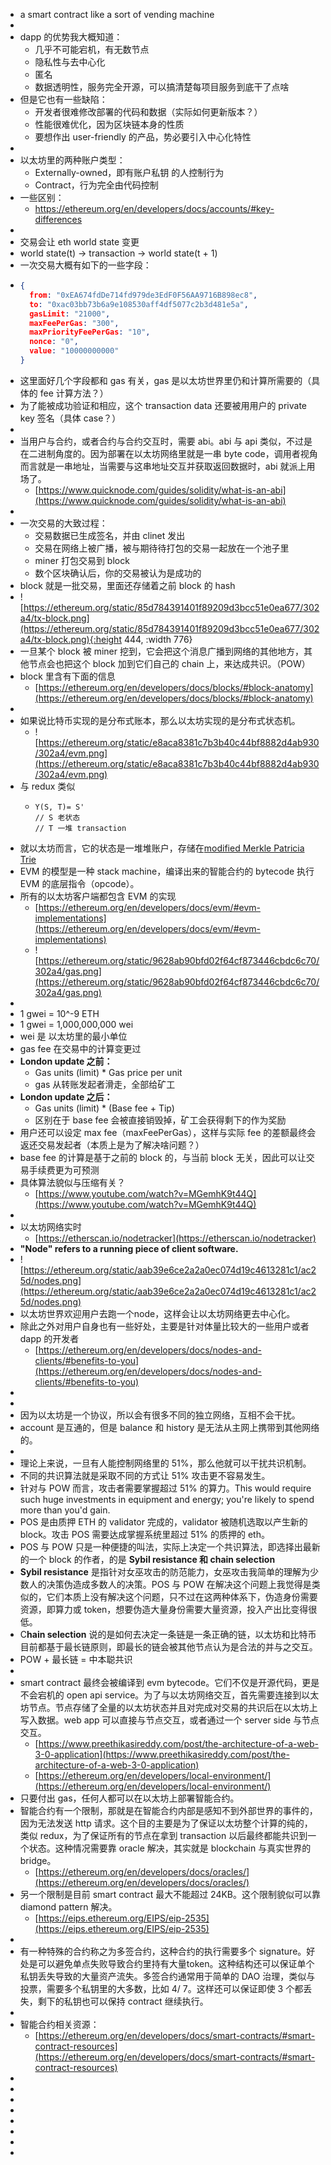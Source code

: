 - a smart contract like a sort of vending machine
-
- dapp 的优势我大概知道：
	- 几乎不可能宕机，有无数节点
	- 隐私性与去中心化
	- 匿名
	- 数据透明性，服务完全开源，可以搞清楚每项目服务到底干了点啥
- 但是它也有一些缺陷：
	- 开发者很难修改部署的代码和数据（实际如何更新版本？）
	- 性能很难优化，因为区块链本身的性质
	- 要想作出 user-friendly 的产品，势必要引入中心化特性
-
- 以太坊里的两种账户类型：
	- Externally-owned，即有账户私钥 的人控制行为
	- Contract，行为完全由代码控制
- 一些区别：
	- https://ethereum.org/en/developers/docs/accounts/#key-differences
-
- 交易会让 eth world state 变更
- world state(t) → transaction → world state(t + 1)
- 一次交易大概有如下的一些字段：
- ```json
  {
    from: "0xEA674fdDe714fd979de3EdF0F56AA9716B898ec8",
    to: "0xac03bb73b6a9e108530aff4df5077c2b3d481e5a",
    gasLimit: "21000",
    maxFeePerGas: "300",
    maxPriorityFeePerGas: "10",
    nonce: "0",
    value: "10000000000"
  }
  ```
- 这里面好几个字段都和 gas 有关，gas 是以太坊世界里仍和计算所需要的（具体的 fee 计算方法？）
- 为了能被成功验证和相应，这个 transaction data 还要被用用户的 private key 签名（具体 case？）
-
- 当用户与合约，或者合约与合约交互时，需要 abi。abi 与 api 类似，不过是在二进制角度的。因为部署在以太坊网络里就是一串 byte code，调用者视角而言就是一串地址，当需要与这串地址交互并获取返回数据时，abi 就派上用场了。
	- [https://www.quicknode.com/guides/solidity/what-is-an-abi](https://www.quicknode.com/guides/solidity/what-is-an-abi)
-
- 一次交易的大致过程：
	- 交易数据已生成签名，并由 clinet 发出
	- 交易在网络上被广播，被与期待待打包的交易一起放在一个池子里
	- miner 打包交易到 block
	- 数个区块确认后，你的交易被认为是成功的
- block 就是一批交易，里面还存储着之前 block 的 hash
- ![https://ethereum.org/static/85d784391401f89209d3bcc51e0ea677/302a4/tx-block.png](https://ethereum.org/static/85d784391401f89209d3bcc51e0ea677/302a4/tx-block.png){:height 444, :width 776}
- 一旦某个 block 被 miner 挖到，它会把这个消息广播到网络的其他地方，其他节点会也把这个 block 加到它们自己的 chain 上，来达成共识。（POW）
- block 里含有下面的信息
	- [https://ethereum.org/en/developers/docs/blocks/#block-anatomy](https://ethereum.org/en/developers/docs/blocks/#block-anatomy)
-
- 如果说比特币实现的是分布式账本，那么以太坊实现的是分布式状态机。
	- ![https://ethereum.org/static/e8aca8381c7b3b40c44bf8882d4ab930/302a4/evm.png](https://ethereum.org/static/e8aca8381c7b3b40c44bf8882d4ab930/302a4/evm.png)
- 与 redux 类似
	- ```
	  Y(S, T)= S'
	  // S 老状态
	  // T 一堆 transaction
	  ```
- 就以太坊而言，它的状态是一堆堆账户，存储在[modified Merkle Patricia Trie](https://eth.wiki/en/fundamentals/patricia-tree)
- EVM 的模型是一种 stack machine，编译出来的智能合约的 bytecode 执行 EVM 的底层指令（opcode）。
- 所有的以太坊客户端都包含 EVM 的实现
	- [https://ethereum.org/en/developers/docs/evm/#evm-implementations](https://ethereum.org/en/developers/docs/evm/#evm-implementations)
	- ![https://ethereum.org/static/9628ab90bfd02f64cf873446cbdc6c70/302a4/gas.png](https://ethereum.org/static/9628ab90bfd02f64cf873446cbdc6c70/302a4/gas.png)
-
- 1 gwei = 10^-9 ETH
- 1 gwei = 1,000,000,000 wei
- wei 是 以太坊里的最小单位
- gas fee 在交易中的计算变更过
- **London update 之前：**
	- Gas units (limit) * Gas price per unit
	- gas 从转账发起者滑走，全部给矿工
- **London update 之后：**
	- Gas units (limit) * (Base fee + Tip)
	- 区别在于 base fee 会被直接销毁掉，矿工会获得剩下的作为奖励
- 用户还可以设定 max fee（maxFeePerGas），这样与实际 fee 的差额最终会返还交易发起者（本质上是为了解决啥问题？）
- base fee 的计算是基于之前的 block 的，与当前 block 无关，因此可以让交易手续费更为可预测
- 具体算法貌似与压缩有关？
	- [https://www.youtube.com/watch?v=MGemhK9t44Q](https://www.youtube.com/watch?v=MGemhK9t44Q)
-
- 以太坊网络实时
	- [https://etherscan.io/nodetracker](https://etherscan.io/nodetracker)
- **"Node" refers to a running piece of client software.**
- ![https://ethereum.org/static/aab39e6ce2a2a0ec074d19c4613281c1/ac25d/nodes.png](https://ethereum.org/static/aab39e6ce2a2a0ec074d19c4613281c1/ac25d/nodes.png)
- 以太坊世界欢迎用户去跑一个node，这样会让以太坊网络更去中心化。
- 除此之外对用户自身也有一些好处，主要是针对体量比较大的一些用户或者 dapp 的开发者
	- [https://ethereum.org/en/developers/docs/nodes-and-clients/#benefits-to-you](https://ethereum.org/en/developers/docs/nodes-and-clients/#benefits-to-you)
-
-
- 因为以太坊是一个协议，所以会有很多不同的独立网络，互相不会干扰。
- account 是互通的，但是 balance 和 history 是无法从主网上携带到其他网络的。
-
- 理论上来说，一旦有人能控制网络里的 51%，那么他就可以干扰共识机制。
- 不同的共识算法就是采取不同的方式让 51% 攻击更不容易发生。
- 针对与 POW 而言，攻击者需要掌握超过 51% 的算力。This would require such huge investments in equipment and energy; you're likely to spend more than you'd gain.
- POS 是由质押 ETH 的 validator 完成的，validator 被随机选取以产生新的 block。攻击 POS 需要达成掌握系统里超过 51% 的质押的 eth。
- POS 与 POW 只是一种便捷的叫法，实际上决定一个共识算法，即选择出最新的一个 block 的作者，的是 **Sybil resistance 和 chain selection**
- **Sybil resistance** 是指针对女巫攻击的防范能力，女巫攻击我简单的理解为少数人的决策伪造成多数人的决策。POS 与 POW 在解决这个问题上我觉得是类似的，它们本质上没有解决这个问题，只不过在这两种体系下，伪造身份需要资源，即算力或 token，想要伪造大量身份需要大量资源，投入产出比变得很低。
- C**hain selection** 说的是如何去决定一条链是一条正确的链，以太坊和比特币目前都基于最长链原则，即最长的链会被其他节点认为是合法的并与之交互。
- POW + 最长链 = 中本聪共识
-
- smart contract 最终会被编译到 evm bytecode。它们不仅是开源代码，更是不会宕机的 open api service。为了与以太坊网络交互，首先需要连接到以太坊节点。节点存储了全量的以太坊状态并且对完成对交易的共识后在以太坊上写入数据。web app 可以直接与节点交互，或者通过一个 server side 与节点交互。
	- [https://www.preethikasireddy.com/post/the-architecture-of-a-web-3-0-application](https://www.preethikasireddy.com/post/the-architecture-of-a-web-3-0-application)
	- [https://ethereum.org/en/developers/local-environment/](https://ethereum.org/en/developers/local-environment/)
- 只要付出 gas，任何人都可以在以太坊上部署智能合约。
- 智能合约有一个限制，那就是在智能合约内部是感知不到外部世界的事件的，因为无法发送 http 请求。这个目的主要是为了保证以太坊整个计算的纯的，类似 redux，为了保证所有的节点在拿到 transaction 以后最终都能共识到一个状态。这种情况需要靠 oracle 解决，其实就是 blockchain 与真实世界的 bridge。
	- [https://ethereum.org/en/developers/docs/oracles/](https://ethereum.org/en/developers/docs/oracles/)
- 另一个限制是目前 smart contract 最大不能超过 24KB。这个限制貌似可以靠 diamond pattern 解决。
	- [https://eips.ethereum.org/EIPS/eip-2535](https://eips.ethereum.org/EIPS/eip-2535)
-
- 有一种特殊的合约称之为多签合约，这种合约的执行需要多个 signature。好处是可以避免单点失败导致合约里持有大量token。这种结构还可以保证单个私钥丢失导致的大量资产流失。多签合约通常用于简单的 DAO 治理，类似与投票，需要多个私钥里的大多数，比如 4/ 7。这样还可以保证即使 3 个都丢失，剩下的私钥也可以保持 contract 继续执行。
-
- 智能合约相关资源：
	- [https://ethereum.org/en/developers/docs/smart-contracts/#smart-contract-resources](https://ethereum.org/en/developers/docs/smart-contracts/#smart-contract-resources)
-
-
-
-
-
-
-
-